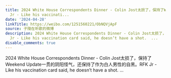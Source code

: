 ```yaml
---
title: 2024 White House Correspondents Dinner - Colin Jost太损了，保持了Weekend Update一贯的阴阳怪气，还保持了作为白人男性的自黑。RFK
  Jr - Like his vaccinati...
date: '2024-04-28'
linkTitle: https://weibo.com/1251560221/ObNQVjApF
source: 子陵在听歌的微博
description: 2024 White House Correspondents Dinner - Colin Jost太损了，保持了Weekend Update一贯的阴阳怪气，还保持了作为白人男性的自黑。RFK
  Jr - Like his vaccination card said, he doesn’t have a shot.  ...
disable_comments: true
---
```

2024 White House Correspondents Dinner - Colin Jost太损了，保持了Weekend Update一贯的阴阳怪气，还保持了作为白人男性的自黑。RFK Jr - Like his vaccination card said, he doesn’t have a shot.  ...